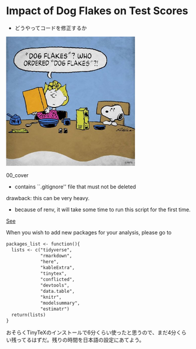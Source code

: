 # Impact of Dog Flakes on Test Scores

- どうやってコードを修正するか

 <img src="00_cover/images/dogflakes.jpg" alt="drawing" width="350"/>


00_cover

- contains ``.gitignore'' file that must not be deleted



drawback: this can be very heavy.

- because of renv, it will take some time to run this script for the first time.

[See](https://rstudio.github.io/renv/articles/renv.html)

When you wish to add new packages for your analysis, please go to

```
packages_list <- function(){
  lists <- c("tidyverse",
             "rmarkdown",
             "here",
             "kableExtra",
             "tinytex",
             "conflicted",
             "devtools",
             "data.table",
             "knitr",
             "modelsummary",
             "estimatr")
  return(lists)
}
```



おそらくTinyTeXのインストールで6分くらい使ったと思うので、まだ4分くらい残ってるはずだ。残りの時間を日本語の設定にあてよう。
